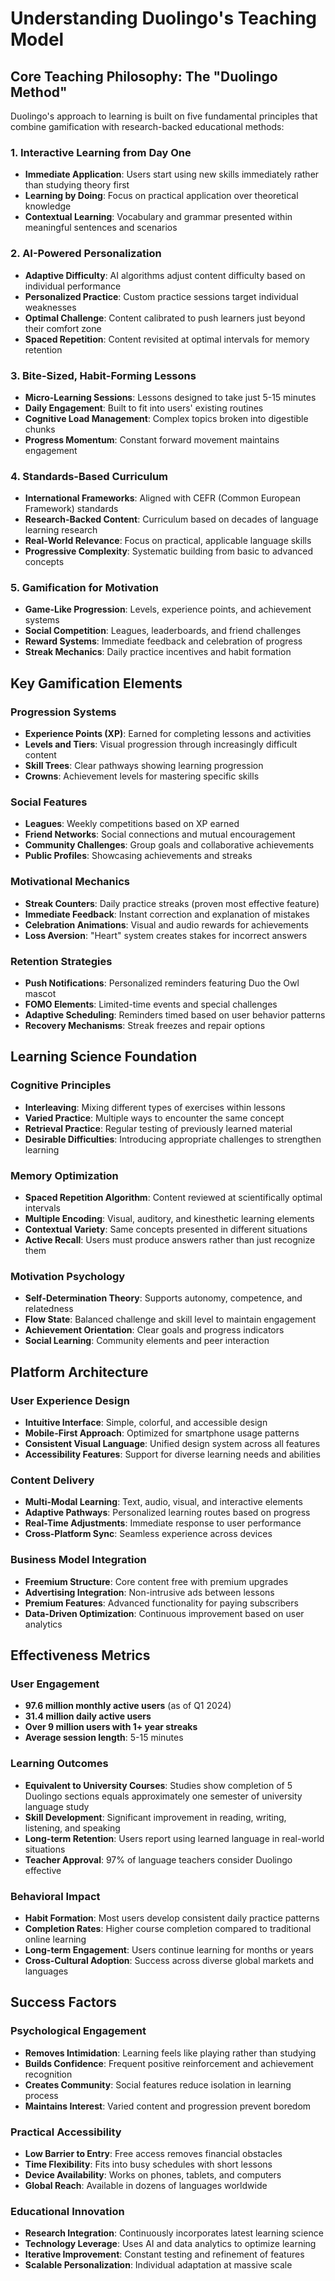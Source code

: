 # Understanding Duolingo's Teaching Model

## Core Teaching Philosophy: The "Duolingo Method"

Duolingo's approach to learning is built on five fundamental principles that combine gamification with research-backed educational methods:

### 1. Interactive Learning from Day One
- **Immediate Application**: Users start using new skills immediately rather than studying theory first
- **Learning by Doing**: Focus on practical application over theoretical knowledge
- **Contextual Learning**: Vocabulary and grammar presented within meaningful sentences and scenarios

### 2. AI-Powered Personalization
- **Adaptive Difficulty**: AI algorithms adjust content difficulty based on individual performance
- **Personalized Practice**: Custom practice sessions target individual weaknesses
- **Optimal Challenge**: Content calibrated to push learners just beyond their comfort zone
- **Spaced Repetition**: Content revisited at optimal intervals for memory retention

### 3. Bite-Sized, Habit-Forming Lessons
- **Micro-Learning Sessions**: Lessons designed to take just 5-15 minutes
- **Daily Engagement**: Built to fit into users' existing routines
- **Cognitive Load Management**: Complex topics broken into digestible chunks
- **Progress Momentum**: Constant forward movement maintains engagement

### 4. Standards-Based Curriculum
- **International Frameworks**: Aligned with CEFR (Common European Framework) standards
- **Research-Backed Content**: Curriculum based on decades of language learning research
- **Real-World Relevance**: Focus on practical, applicable language skills
- **Progressive Complexity**: Systematic building from basic to advanced concepts

### 5. Gamification for Motivation
- **Game-Like Progression**: Levels, experience points, and achievement systems
- **Social Competition**: Leagues, leaderboards, and friend challenges
- **Reward Systems**: Immediate feedback and celebration of progress
- **Streak Mechanics**: Daily practice incentives and habit formation

## Key Gamification Elements

### Progression Systems
- **Experience Points (XP)**: Earned for completing lessons and activities
- **Levels and Tiers**: Visual progression through increasingly difficult content
- **Skill Trees**: Clear pathways showing learning progression
- **Crowns**: Achievement levels for mastering specific skills

### Social Features
- **Leagues**: Weekly competitions based on XP earned
- **Friend Networks**: Social connections and mutual encouragement
- **Community Challenges**: Group goals and collaborative achievements
- **Public Profiles**: Showcasing achievements and streaks

### Motivational Mechanics
- **Streak Counters**: Daily practice streaks (proven most effective feature)
- **Immediate Feedback**: Instant correction and explanation of mistakes
- **Celebration Animations**: Visual and audio rewards for achievements
- **Loss Aversion**: "Heart" system creates stakes for incorrect answers

### Retention Strategies
- **Push Notifications**: Personalized reminders featuring Duo the Owl mascot
- **FOMO Elements**: Limited-time events and special challenges
- **Adaptive Scheduling**: Reminders timed based on user behavior patterns
- **Recovery Mechanisms**: Streak freezes and repair options

## Learning Science Foundation

### Cognitive Principles
- **Interleaving**: Mixing different types of exercises within lessons
- **Varied Practice**: Multiple ways to encounter the same concept
- **Retrieval Practice**: Regular testing of previously learned material
- **Desirable Difficulties**: Introducing appropriate challenges to strengthen learning

### Memory Optimization
- **Spaced Repetition Algorithm**: Content reviewed at scientifically optimal intervals
- **Multiple Encoding**: Visual, auditory, and kinesthetic learning elements
- **Contextual Variety**: Same concepts presented in different situations
- **Active Recall**: Users must produce answers rather than just recognize them

### Motivation Psychology
- **Self-Determination Theory**: Supports autonomy, competence, and relatedness
- **Flow State**: Balanced challenge and skill level to maintain engagement
- **Achievement Orientation**: Clear goals and progress indicators
- **Social Learning**: Community elements and peer interaction

## Platform Architecture

### User Experience Design
- **Intuitive Interface**: Simple, colorful, and accessible design
- **Mobile-First Approach**: Optimized for smartphone usage patterns
- **Consistent Visual Language**: Unified design system across all features
- **Accessibility Features**: Support for diverse learning needs and abilities

### Content Delivery
- **Multi-Modal Learning**: Text, audio, visual, and interactive elements
- **Adaptive Pathways**: Personalized learning routes based on progress
- **Real-Time Adjustments**: Immediate response to user performance
- **Cross-Platform Sync**: Seamless experience across devices

### Business Model Integration
- **Freemium Structure**: Core content free with premium upgrades
- **Advertising Integration**: Non-intrusive ads between lessons
- **Premium Features**: Advanced functionality for paying subscribers
- **Data-Driven Optimization**: Continuous improvement based on user analytics

## Effectiveness Metrics

### User Engagement
- **97.6 million monthly active users** (as of Q1 2024)
- **31.4 million daily active users**
- **Over 9 million users with 1+ year streaks**
- **Average session length**: 5-15 minutes

### Learning Outcomes
- **Equivalent to University Courses**: Studies show completion of 5 Duolingo sections equals approximately one semester of university language study
- **Skill Development**: Significant improvement in reading, writing, listening, and speaking
- **Long-term Retention**: Users report using learned language in real-world situations
- **Teacher Approval**: 97% of language teachers consider Duolingo effective

### Behavioral Impact
- **Habit Formation**: Most users develop consistent daily practice patterns
- **Completion Rates**: Higher course completion compared to traditional online learning
- **Long-term Engagement**: Users continue learning for months or years
- **Cross-Cultural Adoption**: Success across diverse global markets and languages

## Success Factors

### Psychological Engagement
- **Removes Intimidation**: Learning feels like playing rather than studying
- **Builds Confidence**: Frequent positive reinforcement and achievement recognition
- **Creates Community**: Social features reduce isolation in learning process
- **Maintains Interest**: Varied content and progression prevent boredom

### Practical Accessibility
- **Low Barrier to Entry**: Free access removes financial obstacles
- **Time Flexibility**: Fits into busy schedules with short lessons
- **Device Availability**: Works on phones, tablets, and computers
- **Global Reach**: Available in dozens of languages worldwide

### Educational Innovation
- **Research Integration**: Continuously incorporates latest learning science
- **Technology Leverage**: Uses AI and data analytics to optimize learning
- **Iterative Improvement**: Constant testing and refinement of features
- **Scalable Personalization**: Individual adaptation at massive scale
